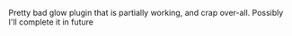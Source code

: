 Pretty bad glow plugin that is partially working, and crap over-all. Possibly I'll complete it in future

